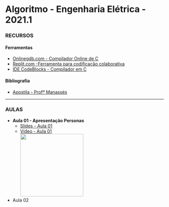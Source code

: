 # Algoritmo - Engenharia Elétrica - 2021.1

### RECURSOS
#### Ferramentas
* [Onlinegdb.com - Compilador Online de C](https://www.onlinegdb.com/online_c_compiler)
* [Replit.com -Ferramenta para codificação colaborativa](https://replit.com/ )
* [IDE CodeBlocks - Compilador em C](https://www.fosshub.com/Code-Blocks.html?dwl=codeblocks-20.03mingw-setup.exe)
#### Bibliografia
* [Apostila - Profº Manassés](https://github.com/kennedyaraujo/ifc/blob/main/algoritmo/bibliografia/mini-apostila-c-manasses.pdf) 

---

### AULAS
* **Aula 01 - Apresentação Personas**   
    * [Slides - Aula 01](https://github.com/kennedyaraujo/ifc/blob/main/algoritmo/slides/aula01-algoritmo.pdf)
    * [Vídeo - Aula 01](https://youtu.be/JAkcA0eMRFg) <br/>
    <a href="https://youtu.be/JAkcA0eMRFg"> <img src="https://img.youtube.com/vi/JAkcA0eMRFg/maxresdefault.jpg" width="200"></a>  
    <!-- [![Vídeo - Aula 01](https://img.youtube.com/vi/JAkcA0eMRFg/maxresdefault.jpg)](https://youtu.be/JAkcA0eMRFg) -->
* Aula 02
    